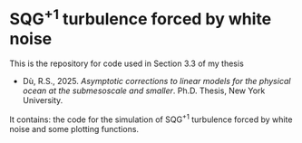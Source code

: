 

# SQG<sup>+1</sup> turbulence forced by white noise
This is the repository for code used in Section 3.3 of my thesis
- Dù, R.S., 2025. *Asymptotic corrections to linear models for the physical ocean at the submesoscale and smaller*. Ph.D. Thesis, New York University.

It contains: the code for the simulation of SQG<sup>+1</sup> turbulence forced by white noise and some plotting functions.
